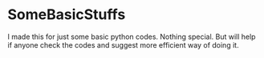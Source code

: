 # SomeBasicStuffs
I made this for just some basic python codes. Nothing special. But will help if anyone check the codes and suggest more efficient way of doing it.
